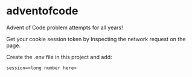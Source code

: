 # adventofcode
Advent of Code problem attempts for all years!

Get your cookie session token by Inspecting the network request on the page.

Create the .env file in this project and add:

```
session=<long number here>
```
